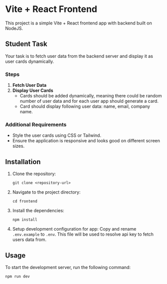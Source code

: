 # Vite + React Frontend

This project is a simple Vite + React frontend app with backend built on NodeJS.

## Student Task

Your task is to fetch user data from the backend server and display it as user cards dynamically.

### Steps

1. **Fetch User Data**
2. **Display User Cards**
   - Cards should be added dynamically, meaning there could be random number of user data and for each user app should generate a card.
   - Card should display following user data: name, email, company name.

### Additional Requirements

- Style the user cards using CSS or Tailwind.
- Ensure the application is responsive and looks good on different screen sizes.

## Installation

1. Clone the repository:

   ```
   git clone <repository-url>
   ```

2. Navigate to the project directory:

   ```
   cd frontend
   ```
3. Install the dependencies:
   ```
   npm install
   ```

4. Setup development configuration for app:
   Copy and rename `.env.example` to `.env`. This file will be used to resolve api key to fetch users data from.

## Usage

To start the development server, run the following command:

```
npm run dev
```

